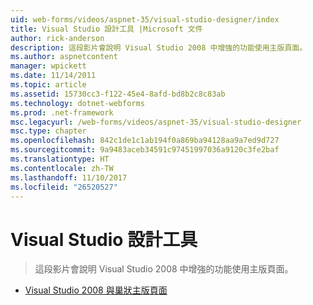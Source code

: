 ```yaml
---
uid: web-forms/videos/aspnet-35/visual-studio-designer/index
title: Visual Studio 設計工具 |Microsoft 文件
author: rick-anderson
description: 這段影片會說明 Visual Studio 2008 中增強的功能使用主版頁面。
ms.author: aspnetcontent
manager: wpickett
ms.date: 11/14/2011
ms.topic: article
ms.assetid: 15730cc3-f122-45e4-8afd-bd8b2c8c83ab
ms.technology: dotnet-webforms
ms.prod: .net-framework
msc.legacyurl: /web-forms/videos/aspnet-35/visual-studio-designer
msc.type: chapter
ms.openlocfilehash: 842c1de1c1ab194f0a869ba94128aa9a7ed9d727
ms.sourcegitcommit: 9a9483aceb34591c97451997036a9120c3fe2baf
ms.translationtype: HT
ms.contentlocale: zh-TW
ms.lasthandoff: 11/10/2017
ms.locfileid: "26520527"
---
```

<a name="visual-studio-designer"></a>Visual Studio 設計工具
====================
> 這段影片會說明 Visual Studio 2008 中增強的功能使用主版頁面。


- [Visual Studio 2008 與巢狀主版頁面](visual-studio-2008-and-nested-masterpages.md)
